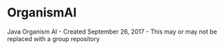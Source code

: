 # OrganismAI
Java Organism AI - Created September 26, 2017 - This may or may not be replaced with a group repository
